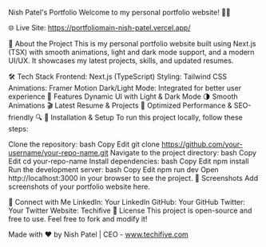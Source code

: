 Nish Patel's Portfolio
Welcome to my personal portfolio website! 🎨🚀

🌐 Live Site: https://portfoliomain-nish-patel.vercel.app/

📌 About the Project
This is my personal portfolio website built using Next.js (TSX) with smooth animations, light and dark mode support, and a modern UI/UX. It showcases my latest projects, skills, and updated resumes.

🛠️ Tech Stack
Frontend: Next.js (TypeScript)
Styling: Tailwind CSS
Animations: Framer Motion
Dark/Light Mode: Integrated for better user experience
🚀 Features
Dynamic UI with Light & Dark Mode 🌗
Smooth Animations 🎬
Latest Resume & Projects 📂
Optimized Performance & SEO-friendly 🔍
📂 Installation & Setup
To run this project locally, follow these steps:

Clone the repository:
bash
Copy
Edit
git clone https://github.com/your-username/your-repo-name.git
Navigate to the project directory:
bash
Copy
Edit
cd your-repo-name
Install dependencies:
bash
Copy
Edit
npm install
Run the development server:
bash
Copy
Edit
npm run dev
Open http://localhost:3000 in your browser to see the project.
📸 Screenshots
Add screenshots of your portfolio website here.

🌟 Connect with Me
LinkedIn: Your LinkedIn
GitHub: Your GitHub
Twitter: Your Twitter
Website: Techifive
📜 License
This project is open-source and free to use. Feel free to fork and modify it!

Made with ❤️ by Nish Patel | CEO - www.techifive.com
